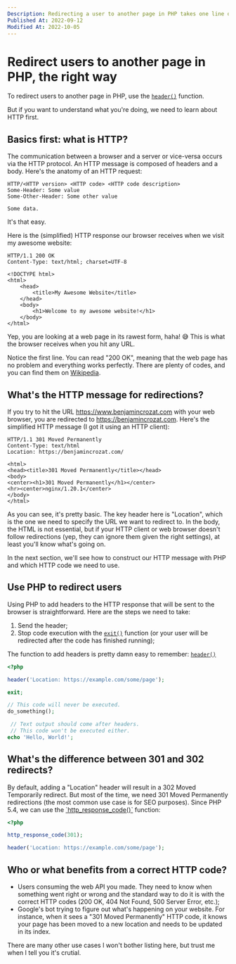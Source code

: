 ```yaml
---
Description: Redirecting a user to another page in PHP takes one line of code. We'll also see the importance of HTTP and the difference between 301 and 302 redirects.
Published At: 2022-09-12
Modified At: 2022-10-05
---
```


# Redirect users to another page in PHP, the right way

To redirect users to another page in PHP, use the [`header()`](https://www.php.net/manual/en/function.header.php) function.

But if you want to understand what you're doing, we need to learn about HTTP first.

## Basics first: what is HTTP?

The communication between a browser and a server or vice-versa occurs via the HTTP protocol. An HTTP message is composed of headers and a body. Here's the anatomy of an HTTP request:

```
HTTP/<HTTP version> <HTTP code> <HTTP code description>
Some-Header: Some value
Some-Other-Header: Some other value

Some data.
```

It's that easy.

Here is the (simplified) HTTP response our browser receives when we visit my awesome website:

```
HTTP/1.1 200 OK
Content-Type: text/html; charset=UTF-8

<!DOCTYPE html>
<html>
    <head>
        <title>My Awesome Website</title>
    </head>
    <body>
        <h1>Welcome to my awesome website!</h1>
    </body>
</html>
```

Yep, you are looking at a web page in its rawest form, haha! 😅 This is what the browser receives when you hit any URL.

Notice the first line. You can read "200 OK", meaning that the web page has no problem and everything works perfectly. There are plenty of codes, and you can find them on [Wikipedia](https://en.wikipedia.org/wiki/List_of_HTTP_status_codes).

## What's the HTTP message for redirections?

If you try to hit the URL https://www.benjamincrozat.com with your web browser, you are redirected to https://benjamincrozat.com. Here's the simplified HTTP message (I got it using an HTTP client):

```
HTTP/1.1 301 Moved Permanently
Content-Type: text/html
Location: https://benjamincrozat.com/

<html>
<head><title>301 Moved Permanently</title></head>
<body>
<center><h1>301 Moved Permanently</h1></center>
<hr><center>nginx/1.20.1</center>
</body>
</html>
```

As you can see, it's pretty basic. The key header here is "Location", which is the one we need to specify the URL we want to redirect to. In the body, the HTML is not essential, but if your HTTP client or web browser doesn't follow redirections (yep, they can ignore them given the right settings), at least you'll know what's going on.

In the next section, we'll see how to construct our HTTP message with PHP and which HTTP code we need to use.

## Use PHP to redirect users

Using PHP to add headers to the HTTP response that will be sent to the browser is straightforward. Here are the steps we need to take:
1. Send the header;
2. Stop code execution with the [`exit()`](https://www.php.net/exit) function (or your user will be redirected after the code has finished running);

The function to add headers is pretty damn easy to remember: [`header()`](https://www.php.net/manual/en/function.header.php)

```php
<?php

header('Location: https://example.com/some/page');

exit;

// This code will never be executed.
do_something();

 // Text output should come after headers.
 // This code won't be executed either.
echo 'Hello, World!';
```

## What's the difference between 301 and 302 redirects?

By default, adding a "Location" header will result in a 302 Moved Temporarily redirect. But most of the time, we need 301 Moved Permanently redirections (the most common use case is for SEO purposes). Since PHP 5.4, we can use the [`http_response_code()ˋ](https://www.php.net/manual/en/function.http-response-code.php) function:

```php
<?php

http_response_code(301);

header('Location: https://example.com/some/page');
```

## Who or what benefits from a correct HTTP code?

- Users consuming the web API you made. They need to know when something went right or wrong and the standard way to do it is with the correct HTTP codes (200 OK, 404 Not Found, 500 Server Error, etc.);
- Google's bot trying to figure out what's happening on your website. For instance, when it sees a "301 Moved Permanently" HTTP code, it knows your page has been moved to a new location and needs to be updated in its index.

There are many other use cases I won't bother listing here, but trust me when I tell you it's crutial.
